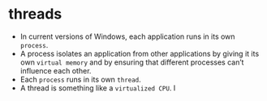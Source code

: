 # threads
- In current versions of Windows, each application runs in its own ```process```. 
- A process isolates an application from other applications by giving it its own ```virtual memory``` and by ensuring that different processes can’t influence each other. 
- Each ```process``` runs in its own ```thread```. 
- A thread is something like a ```virtualized CPU```. I